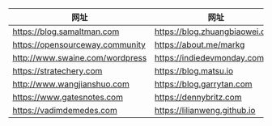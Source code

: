 | 网址 | 网址 |
| --- | --- | 
| https://blog.samaltman.com | https://blog.zhuangbiaowei.com |
| https://opensourceway.community | https://about.me/markg |
| http://www.swaine.com/wordpress | https://indiedevmonday.com |
| https://stratechery.com | https://blog.matsu.io |
| http://www.wangjianshuo.com | https://blog.garrytan.com |
| https://www.gatesnotes.com | https://dennybritz.com |
| https://vadimdemedes.com | https://lilianweng.github.io |
